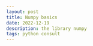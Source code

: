 ```yaml
---
layout: post
title: Numpy basics
date: 2022-12-19 
description: the library numpy 
tags: python consult
---
```

